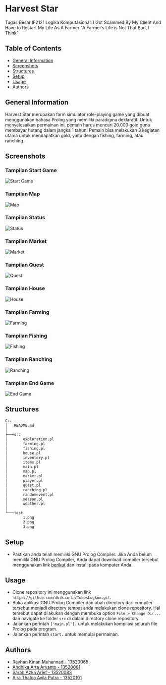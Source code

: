 # Harvest Star
Tugas Besar IF2121 Logika Komputasional: I Got Scammed By My Client And Have to Restart My Life As A Farmer "A Farmer’s Life is Not That Bad, I Think"

## Table of Contents
* [General Information](#general-information)
* [Screenshots](#screenshots)
* [Structures](#structures)
* [Setup](#setup)
* [Usage](#usage)
* [Authors](#authors)

## General Information
Harvest Star merupakan farm simulator role-playing game yang dibuat menggunakan bahasa Prolog yang memiliki paradigma deklaratif. Untuk menyelesaikan permainan ini, pemain harus mencari 20.000 gold guna membayar hutang dalam jangka 1 tahun. Pemain bisa melakukan 3 kegiatan utama untuk mendapatkan gold, yaitu dengan fishing, farming, atau ranching.

## Screenshots
### Tampilan Start Game
![Start Game](./test/start.png)
### Tampilan Map
![Map](./test/map.png)
### Tampilan Status
![Status](./test/status.png)
### Tampilan Market
![Market](./test/market.png)
### Tampilan Quest
![Quest](./test/quest.png)
### Tampilan House
![House](./test/house.png)
### Tampilan Farming
![Farming](./test/farm.png)
### Tampilan Fishing
![Fishing](./test/fish.png)
### Tampilan Ranching
![Ranching](./test/ranch.png)
### Tampilan End Game
![End Game](./test/end.png)

## Structures
```bash
C:.
│   README.md
│   
├───src
│       exploration.pl
│       farming.pl
│       fishing.pl
│       house.pl
│       inventory.pl
│       items.pl
│       main.pl
│       map.pl
│       market.pl
│       player.pl
│       quest.pl
│       ranching.pl
│       randomevent.pl
│       season.pl
│       weather.pl
│
└───test
        1.png
        2.png
        3.png
```

## Setup
* Pastikan anda telah memiliki GNU Prolog Compiler. Jika Anda belum memiliki GNU Prolog Compiler, Anda dapat download compiler tersebut menggunakan link [berikut](http://www.gprolog.org/) dan install pada komputer Anda.

## Usage
* Clone repository ini menggunakan link `https://github.com/dhikaarta/TubesLogkom.git`.
* Buka aplikasi GNU Prolog Compiler dan ubah directory dari compiler tersebut menjadi directory tempat anda melakukan clone repository. Hal tersebut dapat dilakukan dengan membuka option `File > Change Dir...` dan navigate ke folder `src` di dalam directory clone repository.
* Jalankan perintah `['main.pl'].` untuk melakukan kompilasi seluruh file Prolog pada program.
* Jalankan perintah `start.` untuk memulai permainan.

## Authors
* [Rayhan Kinan Muhannad - 13520065](https://github.com/rayhankinan)
* [Andhika Arta Aryanto - 13520081](https://github.com/dhikaarta)
* [Sarah Azka Arief - 13520083](https://github.com/azkazkazka)
* [Aira Thalca Avila Putra - 13520101](https://github.com/airathalca)